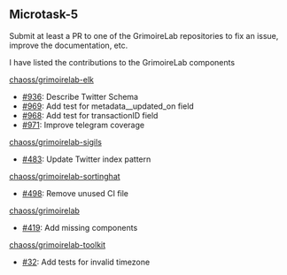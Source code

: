 ## Microtask-5

Submit at least a PR to one of the GrimoireLab repositories to fix an issue, improve the documentation, etc.

I have listed the contributions to the GrimoireLab components<br>

[chaoss/grimoirelab-elk](https://github.com/chaoss/grimoirelab-elk)

- [#936](https://github.com/chaoss/grimoirelab-elk/issues/936): Describe Twitter Schema
- [#969](https://github.com/chaoss/grimoirelab-elk/pull/969): Add test for metadata\_\_updated_on field
- [#968](https://github.com/chaoss/grimoirelab-elk/pull/968): Add test for transactionID field
- [#971](https://github.com/chaoss/grimoirelab-elk/pull/971): Improve telegram coverage

[chaoss/grimoirelab-sigils](https://github.com/VSevagen/grimoirelab-sigils)

- [#483](https://github.com/chaoss/grimoirelab-sigils/pull/483): Update Twitter index pattern

[chaoss/grimoirelab-sortinghat](https://github.com/chaoss/grimoirelab-sortinghat)

- [#498](https://github.com/chaoss/grimoirelab-sortinghat/pull/498): Remove unused CI file

[chaoss/grimoirelab](https://github.com/chaoss/grimoirelab)

- [#419](https://github.com/chaoss/grimoirelab/pull/419): Add missing components

[chaoss/grimoirelab-toolkit](https://github.com/chaoss/grimoirelab-toolkit)

- [#32](https://github.com/chaoss/grimoirelab-toolkit/pull/35): Add tests for invalid timezone

